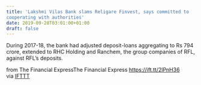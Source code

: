 ```yaml
---
title: 'Lakshmi Vilas Bank slams Religare Finvest, says committed to
cooperating with authorities'
date: 2019-09-28T03:01:00+01:00
draft: false
---
```


During 2017-18, the bank had adjusted deposit-loans aggregating to Rs 794 crore, extended to RHC Holding and Ranchem, the group companies of RFL, against RFL’s deposits.  
  
from The Financial ExpressThe Financial Express https://ift.tt/2lPnH36  
via [IFTTT](https://ifttt.com/?ref=da&site=blogger)